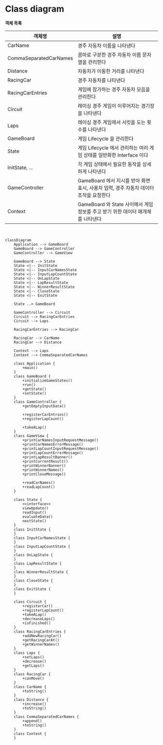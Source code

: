 # Class diagram

**객체 목록**

| 객체명                    | 설명                                                     |
|------------------------|--------------------------------------------------------|
| CarName                | 경주 자동차 이름을 나타낸다                                        |
| CommaSeparatedCarNames | 콤마로 구분한 경주 자동차 이름 문자열을 관리한다                            |
| Distance               | 자동차가 이동한 거리를 나타낸다                                      |
| RacingCar              | 경주 자동차를 나타낸다                                           |
| RacingCarEntries       | 게임에 참가하는 경주 자동차 모음을 관리한다                               |
| Circuit                | 레이싱 경주 게임이 이루어지는 경기장을 나타낸다                             |
| Laps                   | 레이싱 경주 게임에서 서킷을 도는 횟수를 나타낸다                            |
| GameBoard              | 게임 Lifecycle 을 관리한다                                    |
| State                  | 게임 Lifecycle 에서 관리하는 여러 게임 상태를 일반화한 Interface 이다       |
| InitState, ...         | 각 게임 상태에서 필요한 동작을 상세하게 나타낸다                            |
| GameController         | GameBoard 에서 지시를 받아 화면 표시, 사용자 입력, 경주 자동차 데이터 조작을 요청한다 |
| Context                | GameBoard 와 State 사이에서 게임 정보를 주고 받기 위한 데이터 매개체를 나타낸다   |

<br>

```mermaid
classDiagram
    Application --> GameBoard
    GameBoard --> GameController
    GameController --> GameView

    GameBoard --> State
    State <|-- InitState
    State <|-- InputCarNamesState
    State <|-- InputLapCountState
    State <|-- OnLapState
    State <|-- LapResultState
    State <|-- WinnerResultState
    State <|-- CloseState
    State <|-- ExitState

    State ..> GameBoard

    GameController --> Circuit
    Circuit --> RacingCarEntries
    Circuit --> Laps

    RacingCarEntries --> RacingCar
    
    RacingCar --> CarName
    RacingCar --> Distance

    Context --> Laps
    Context --> CommaSeparatedCarNames

    class Application {
        +main()
    }
    class GameBoard {
        +initializeGameStates()
        +run()
        +getState()
        +setState()
    }
    class GameController {
        +getEmptyInputData()
        
        +registerCarEntries()
        +registerLapCount()

        +takeALap()
    }
    class GameView {
        +printCarNamesInputRequestMessage()
        +printCarNamesErrorMessage()
        +printLapCountInputRequestMessage()
        +printLapCountErrorMessage()
        +printLapResultBanner()
        +printCurrentResult()
        +printWinnerBanner()
        +printWinnerNames()
        +printCloseMessage()
        
        +readCarNames()
        +readLapCount()
    }

    class State {
        <<interface>>
        viewUpdate()
        readInput()
        evaluateData()
        nextState()
    }
    class InitState {
    }
    class InputCarNamesState {
    }
    class InputLapCountState {
    }
    class OnLapState {
    }
    class LapResultState {
    }
    class WinnerResultState {
    }
    class CloseState {
    }
    class ExitState {
    }

    class Circuit {
        +registerCar()
        +registerLapCount()
        +takeALap()
        +decreaseLaps()
        +isFinished()
    }
    class RacingCarEntries {
        +addNewRacingCar()
        +getRacingCarAt()
        +getWinnerNames()
    }
    class Laps {
        +setLaps()
        +decrease()
        +getLaps()
    }
    class RacingCar {
        +canMove()
    }
    class CarName {
        +toString()
    }
    class Distance {
        +increase()
        +toString()
    }
    class CommaSeparatedCarNames {
        +append()
        +toString()
    }
    class Context {
    }
```
